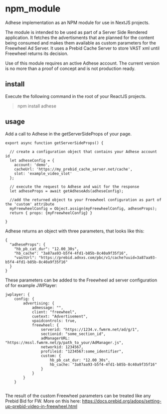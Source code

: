 # npm_module
Adhese implementation as an NPM module for use in NextJS projects.

The module is intended to be used as part of a Server Side Rendered application. It fetches the advertisments that are planned for the content being consumed and makes them available as custom parameters for the Freewheel Ad Server. It uses a Prebid Cache Server to store VAST xml until Freewheel returns its decision.

Use of this module requires an active Adhese account. The current version is no more than a proof of concept and is not production ready.

## install
Execute the following command in the root of your ReactJS projects.
> npm install adhese

## usage
Add a call to Adhese in the getServerSideProps of your page.

```
export async function getServerSideProps() {  

  // create a configuration object that contains your Adhese account id
  let adheseConfig = {
    account: 'demo',
    cacheUrl: 'https://my_prebid_cache_server.net/cache',
    slot: 'example_video_slot'
  };
  
  // execute the request to Adhese and wait for the response
  let adheseProps = await getAdheseAds(adheseConfig);
  
  //add the returned object to your Freewheel configuration as part of the 'custom' attribute
  myFreewheelConfig = Object.assign(myFreewheelConfig, adheseProps);
  return { props: {myFreewheelConfig} }

}
```

Adhese returns an object with three parameters, that looks like this:

```
{
  "adheseProps": {
    "hb_pb_cat_dur": "12.00_30s",
    "hb_cache": "3a87aa93-b5f4-4fd1-b85b-8c40a9f35f16",
    "vastUrl": "https://prebid.adnxs.com/pbc/v1/cache?uuid=3a87aa93-b5f4-4fd1-b85b-8c40a9f35f16"
  }
}
```

These parameters can be added to the Freewheel ad server configuration of for example JWPlayer:

```
jwplayer: {
    config: {
        advertising: {
            admessage: "",
            client: "freewheel",
            cuetext: "Advertisement",
            vpaidcontrols: true,
            freewheel: {
                serverid: "https://1234.v.fwmrm.net/ad/g/1",
                sectionid: "some_section_id",
                adManagerURL: "https://mssl.fwmrm.net/p/path_to_your/AdManager.js",
                networkid: 1234567,
                profileid: "1234567:some_identifier",
                custom: {
                    hb_pb_cat_dur: "12.00_30s",
                    hb_cache: "3a87aa93-b5f4-4fd1-b85b-8c40a9f35f16"
                }
            }
        }
    }


```

The result of the custom Freewheel parameters can be treated like any Prebid Bid for FW. More on this here: https://docs.prebid.org/adops/setting-up-prebid-video-in-freewheel.html

